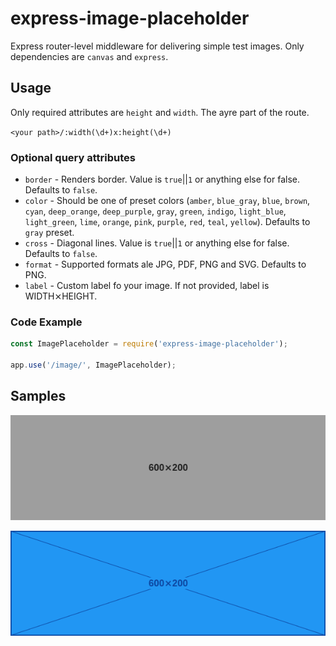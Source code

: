 # express-image-placeholder

Express router-level middleware for delivering simple test images. Only dependencies are `canvas` and `express`.

## Usage

Only required attributes are `height` and `width`. The ayre part of the route.

`<your path>/:width(\d+)x:height(\d+)`

### Optional query attributes

- `border` - Renders border. Value is `true`||`1` or anything else for false. Defaults to `false`.
- `color` - Should be one of preset colors (`amber`, `blue_gray`, `blue`, `brown`, `cyan`, `deep_orange`, `deep_purple`, `gray`, `green`, `indigo`, `light_blue`, `light_green`, `lime`, `orange`, `pink`, `purple`, `red`, `teal`, `yellow`). Defaults to `gray` preset.
- `cross` - Diagonal lines. Value is `true`||`1` or anything else for false. Defaults to `false`.
- `format` - Supported formats ale JPG, PDF, PNG and SVG. Defaults to PNG.
- `label` - Custom label fo your image. If not provided, label is WIDTH&#10799;HEIGHT.

### Code Example

```javascript
const ImagePlaceholder = require('express-image-placeholder');

app.use('/image/', ImagePlaceholder);
```

## Samples

![Sample gray image without border and cross.](600x200g.png?raw=true)

![Sample blue image with border and cross.](600x200cbb.png?raw=true)


